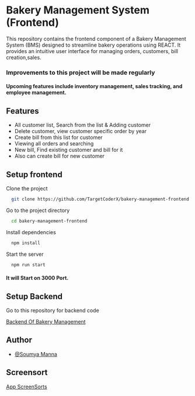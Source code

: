 
# Bakery Management System (Frontend)

This repository contains the frontend component of a Bakery Management System (BMS) designed to streamline bakery operations using REACT. It provides an intuitive user interface for managing orders, customers, bill creation,sales.

### Improvements to this project will be made regularly 
#### Upcoming features include inventory management, sales tracking, and employee management.





## Features

- All customer list, Search from the list & Adding customer
- Delete customer, view customer specific order by year
- Create bill from this list for customer
- Viewing all orders and searching
- New bill, Find existing customer and bill for it
- Also can create bill for new customer

## Setup frontend

Clone the project

```bash
  git clone https://github.com/TargetCoderX/bakery-management-frontend.git
```

Go to the project directory

```bash
  cd bakery-management-frontend
```

Install dependencies

```bash
  npm install
```

Start the server

```bash
  npm run start
```
#### It will Start on 3000 Port.

## Setup Backend
Go to this repository for backend code 

[Backend Of Bakery Management](https://github.com/TargetCoderX/bakery-management-backend)
## Author

- [@Soumya Manna](https://portfolio-frontend-soumya-manna-1999.vercel.app/)

## Screensort

[App ScreenSorts](https://drive.google.com/drive/folders/1izlyAbwXtLrtzW3U29SJd8GEzRWY81LM?usp=sharing)

